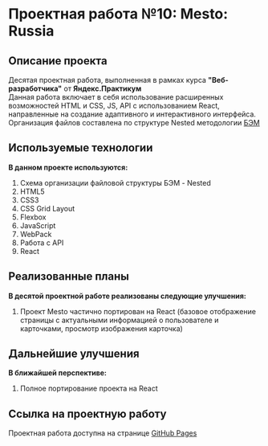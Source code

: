 # Проектная работа №10: Mesto: Russia

## Описание проекта

Десятая проектная работа, выполненная в рамках курса **"Веб-разработчика"** от **Яндекс.Практикум**  
Данная работа включает в себя использование расширенных возможностей HTML и CSS, JS, API с использованием React, направленные на создание адаптивного и интерактивного интерфейса. Организация файлов составлена по структуре Nested методологии [БЭМ](https://ru.bem.info/)

## Используемые технологии

**В данном проекте используются:**

1. Схема организации файловой структуры БЭМ - Nested
2. HTML5
3. CSS3
4. CSS Grid Layout
5. Flexbox
6. JavaScript
7. WebPack
8. Работа с API
9. React

## Реализованные планы

**В десятой проектной работе реализованы следующие улучшения:**

1. Проект Mesto частично портирован на React (базовое отображение страницы с актуальными информацией о пользователе и карточками, просмотр изображения карточка)

## Дальнейшие улучшения

**В ближайшей перспективе:**
1. Полное портирование проекта на React

## Ссылка на проектную работу

Проектная работа доступна на странице [GitHub Pages](https://artiquanta.github.io/mesto-react/)